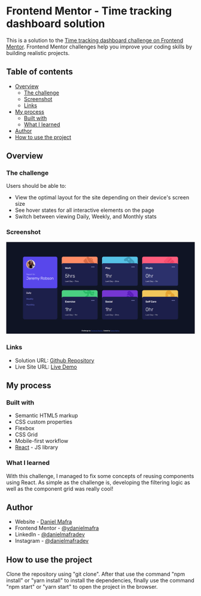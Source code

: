 # Frontend Mentor - Time tracking dashboard solution

This is a solution to the [Time tracking dashboard challenge on Frontend Mentor](https://www.frontendmentor.io/challenges/time-tracking-dashboard-UIQ7167Jw). Frontend Mentor challenges help you improve your coding skills by building realistic projects. 

## Table of contents

- [Overview](#overview)
  - [The challenge](#the-challenge)
  - [Screenshot](#screenshot)
  - [Links](#links)
- [My process](#my-process)
  - [Built with](#built-with)
  - [What I learned](#what-i-learned)
- [Author](#author)
- [How to use the project](#how-to-use-the-project)

## Overview

### The challenge

Users should be able to:

- View the optimal layout for the site depending on their device's screen size
- See hover states for all interactive elements on the page
- Switch between viewing Daily, Weekly, and Monthly stats

### Screenshot

![](./screenshot.PNG)

### Links

- Solution URL: [Github Repository](https://github.com/DanielMafra/time-tracking-dashboard)
- Live Site URL: [Live Demo](https://danielmafra.github.io/time-tracking-dashboard)

## My process

### Built with

- Semantic HTML5 markup
- CSS custom properties
- Flexbox
- CSS Grid
- Mobile-first workflow
- [React](https://reactjs.org/) - JS library

### What I learned

With this challenge, I managed to fix some concepts of reusing components using React. As simple as the challenge is, developing the filtering logic as well as the component grid was really cool!

## Author

- Website - [Daniel Mafra](https://danielmafra.github.io)
- Frontend Mentor - [@ydanielmafra](hhttps://www.frontendmentor.io/profile/DanielMafra)
- LinkedIn - [@danielmafradev](https://linkedin.com/in/danielmafradev)
- Instagram - [@danielmafradev](https://instagram.com/danielmafradev)

## How to use the project

Clone the repository using "git clone". After that use the command "npm install" or "yarn install" to install the dependencies, finally use the command "npm start" or "yarn start" to open the project in the browser.
